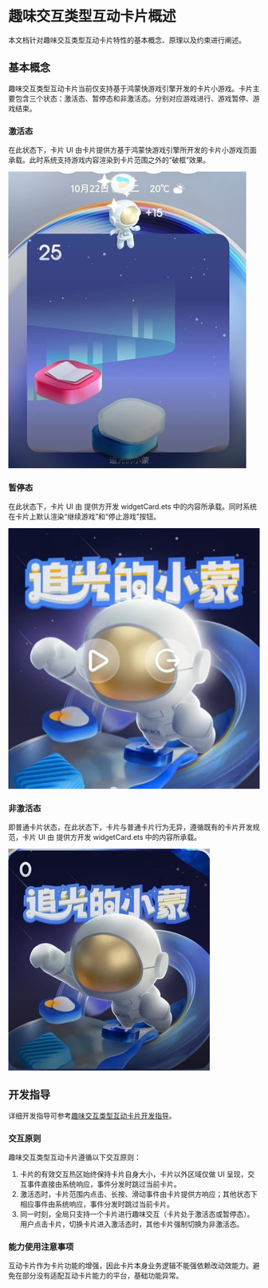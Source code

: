 # 趣味交互类型互动卡片概述

本文档针对趣味交互类型互动卡片特性的基本概念、原理以及约束进行阐述。

## 基本概念

趣味交互类型互动卡片当前仅支持基于鸿蒙快游戏引擎开发的卡片小游戏。卡片主要包含三个状态：激活态、暂停态和非激活态。分别对应游戏进行、游戏暂停、游戏结束。

### 激活态

在此状态下，卡片 UI 由卡片提供方基于鸿蒙快游戏引擎所开发的卡片小游戏页面承载。此时系统支持游戏内容渲染到卡片范围之外的“破框”效果。

![live-form-running-game.jpg](figures/live-form-running-game.jpg)

### 暂停态

在此状态下，卡片 UI 由 提供方开发 widgetCard.ets 中的内容所承载。同时系统在卡片上默认渲染“继续游戏”和“停止游戏”按钮。

![live-form-pause-game.jpg](figures/live-form-pause-game.jpg)

### 非激活态

即普通卡片状态，在此状态下，卡片与普通卡片行为无异，遵循既有的卡片开发规范，卡片 UI 由 提供方开发 widgetCard.ets 中的内容所承载。

![live-form-stop-game.jpg](figures/live-form-stop-game.jpg)

## 开发指导

详细开发指导可参考[趣味交互类型互动卡片开发指导](arkts-ui-liveform-funinteraction-development.md)。

### 交互原则
趣味交互类型互动卡片遵循以下交互原则：
1. 卡片的有效交互热区始终保持卡片自身大小，卡片以外区域仅做 UI 呈现，交互事件直接由系统响应，事件分发时跳过当前卡片。
2. 激活态时，卡片范围内点击、长按、滑动事件由卡片提供方响应；其他状态下相应事件由系统响应，事件分发时跳过当前卡片。
3. 同一时刻，全局只支持一个卡片进行趣味交互（卡片处于激活态或暂停态）。用户点击卡片，切换卡片进入激活态时，其他卡片强制切换为非激活态。

### 能力使用注意事项
互动卡片作为卡片功能的增强，因此卡片本身业务逻辑不能强依赖改动效能力。避免在部分没有适配互动卡片能力的平台，基础功能异常。